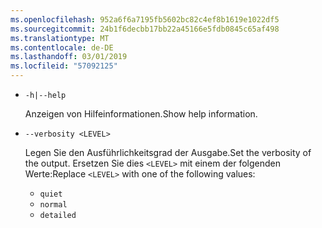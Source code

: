 ```yaml
---
ms.openlocfilehash: 952a6f6a7195fb5602bc82c4ef8b1619e1022df5
ms.sourcegitcommit: 24b1f6decbb17bb22a45166e5fdb0845c65af498
ms.translationtype: MT
ms.contentlocale: de-DE
ms.lasthandoff: 03/01/2019
ms.locfileid: "57092125"
---
```

* `-h|--help`

  <span data-ttu-id="f71b6-101">Anzeigen von Hilfeinformationen.</span><span class="sxs-lookup"><span data-stu-id="f71b6-101">Show help information.</span></span>

* `--verbosity <LEVEL>`

  <span data-ttu-id="f71b6-102">Legen Sie den Ausführlichkeitsgrad der Ausgabe.</span><span class="sxs-lookup"><span data-stu-id="f71b6-102">Set the verbosity of the output.</span></span> <span data-ttu-id="f71b6-103">Ersetzen Sie dies `<LEVEL>` mit einem der folgenden Werte:</span><span class="sxs-lookup"><span data-stu-id="f71b6-103">Replace `<LEVEL>` with one of the following values:</span></span>
  
  * `quiet`
  * `normal`
  * `detailed`